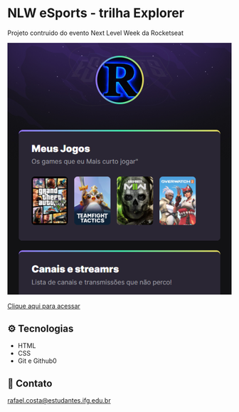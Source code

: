 # NLW eSports - trilha Explorer

Projeto contruido do evento Next Level Week da Rocketseat

![preview](./.github/preview.png)

[Clique aqui para acessar](https://rsimaocosta.github.io/ProjetoRocket/)

## ⚙️ Tecnologias

- HTML
- CSS
- Git e Github0️

## 💛 Contato

rafael.costa@estudantes.ifg.edu.br